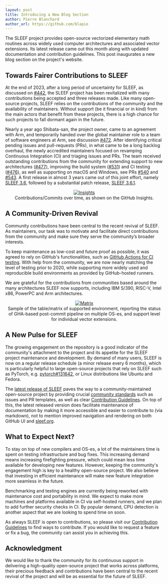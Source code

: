 ```yaml
---
layout: post
title: Introducing a New Blog Section
author: Pierre Blanchard
author_url: https://github.com/blapie
---
```


The SLEEF project provides open-source vectorized elementary math routines
across widely used computer architectures and associated vector extensions. Its
latest release came out this month along with updated documentation and
contribution guidelines. This post inaugurates a new blog section on the
project's website.

## Towards Fairer Contributions to SLEEF

At the end of 2023, after a long period of uncertainty for SLEEF, as discussed
on [#442](https://github.com/shibatch/sleef/issues/442), the SLEEF project has
been revitalized with many contributions being accepted and three releases
made. Like many open-source projects, SLEEF relies on the contributions of the
community and the availability of maintainers. Without support (be it financial
or in kind) from the main actors that benefit from these projects, there is a
high chance for such projects to fall dormant again in the future.

Nearly a year ago Shibata-san, the project owner, came to an agreement with
Arm, and temporarily handed over the global maintainer role to a team of
software engineers at Arm, see discussion
[#472](https://github.com/shibatch/sleef/discussions/472). After identifying
critical pending issues and pull-requests (PRs), in what came to be a long
backlog overhaul, the newly accredited maintainers focused on revamping
Continuous Integration (CI) and triaging issues and PRs. The team received
outstanding contributions from the community for extending support to new
architectures ([#477](https://github.com/shibatch/sleef/pull/477)), improving
the build system ([#531](https://github.com/shibatch/sleef/pull/531)) and CI
testing ([#476](https://github.com/shibatch/sleef/pull/476)), as well as
supporting on macOS and Windows, see PRs
[#540](https://github.com/shibatch/sleef/pull/540) and
[#543](https://github.com/shibatch/sleef/pull/543). A first release in almost 3
years came out of this joint effort, namely [SLEEF
3.6](https://github.com/shibatch/sleef/releases/tag/3.6), followed by a
substantial patch release, [SLEEF
3.6.1](https://github.com/shibatch/sleef/releases/tag/3.6.1).

<p style="text-align:center;">
  <a class="nothing" href="https://github.com/shibatch/sleef/graphs/contributors">
    <img src="../../../img/insights.png" alt="Insights"/>
  </a>
  <br/>
  Contributions/Commits over time, as shown on the GitHub Insights.
</p>

## A Community-Driven Revival

Community contributions have been central to the recent revival of SLEEF. As
maintainers, our task was to motivate and facilitate direct contributions from
the community and make sure they serve the community’s broader interests.

To keep maintenance as low-cost and future proof as possible, it was agreed to
rely on GitHub's functionalities, such as [GitHub Actions for CI
testing](https://github.com/shibatch/sleef/actions). With help from the
community, we are now nearly matching the level of testing prior to 2020, while
supporting more widely used and reproducible build environments as provided by
GitHub-hosted runners.

We are grateful for the contributions from communities based around the many
architectures SLEEF now supports, including IBM S/390, RISC-V, Intel x86,
PowerPC and Arm architectures.

<p style="text-align:center;">
  <a class="nothing" href="../../../img/matrix.png">
    <img src="../../../img/matrix.png" alt="Matrix"/>
  </a>
  <br/>
  Sample of the table/matrix of supported environment, reporting the status of
  GHA-based post-commit pipeline on multiple OS-es, and support level for
  individual vector extensions.
</p>

## A New Pulse for SLEEF

The growing engagement on the repository is a good indicator of the
community's attachment to the project and its appetite for the SLEEF project
maintenance and development. By demand of many users, SLEEF is now on a regular
release schedule (a minor release every 6 months), which is particularly
helpful to large open-source projects that rely on SLEEF such as PyTorch, e.g.
[pytorch#131642](https://github.com/pytorch/pytorch/pull/131642), or Linux
distributions like Ubuntu and Fedora.

The [latest release of
SLEEF](https://github.com/shibatch/sleef/releases/tag/3.7) paves the way to a
community-maintained open-source project by providing crucial [community
standards](https://github.com/shibatch/sleef/community) such as issues and PR
templates, as well as clear [Contribution Guidelines](../6-contribute/). On top
of this, the latest released version does facilitate maintenance of
documentation by making it more accessible and easier to contribute to (via
markdown), not to mention improved navigation and rendering on both GitHub UI
and [sleef.org](https://sleef.org/).

## What to Expect Next?

To stay on top of new compilers and OS-es, a lot of the maintainers time is
spent on testing infrastructure and bug fixes. This increasing demand means
increasing firefighting pressure, which could mean less time available for
developing new features. However, keeping the community's engagement high is
key to a healthy open-source project. We also believe that investing in
efficient maintenance will make new feature integration more seamless in the
future.

Benchmarking and testing engines are currently being reworked with maintenance
cost and portability in mind. We expect to make more machines and platforms
available in CI via self-hosted runners, and we plan to add further security
checks in CI. By popular demand, CPU detection is another aspect that we are
looking to spend time on soon.

As always SLEEF is open to contributions, so please visit our [Contribution
Guidelines](../6-contribute/) to find ways to contribute. If you would like to
request a feature or fix a bug, the community can assist you in achieving this.

## Acknowledgment

We would like to thank the community for its continuous support in delivering a
high-quality open-source project that works across platforms, their precious
feedback and contributions have been central to the recent revival of the
project and will be as essential for the future of SLEEF.
